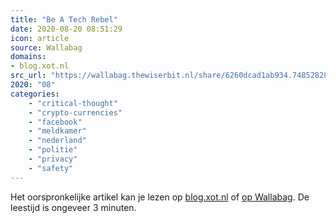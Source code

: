 ```yaml
---
title: "Be A Tech Rebel"
date: 2020-08-20 08:51:29
icon: article
source: Wallabag
domains:
- blog.xot.nl
src_url: "https://wallabag.thewiserbit.nl/share/6260dcad1ab934.74852828"
2020: "08"
categories:
    - "critical-thought"
    - "crypto-currencies"
    - "facebook"
    - "meldkamer"
    - "nederland"
    - "politie"
    - "privacy"
    - "safety"
---
```

Het oorspronkelijke artikel kan je lezen op [blog.xot.nl](https://blog.xot.nl/2019/06/28/be-a-tech-rebel/) of [op Wallabag](https://wallabag.thewiserbit.nl/share/6260dcad1ab934.74852828). De leestijd is ongeveer 3 minuten.
